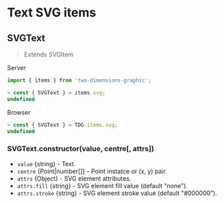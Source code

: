 # Text SVG items



## SVGText

> Extends SVGItem

Server
```javascript
import { items } from 'two-dimensions-graphic';

> const { SVGText } = items.svg;
undefined
```

Browser
```javascript
> const { SVGText } = TDG.items.svg;
undefined
```

### SVGText.constructor(value, centre[, attrs])

- `value` {string} - Text.
- `centre` {Point|number[]} - Point instatce or (x, y) pair.
- `attrs` {Object} - SVG element attributes.
- `attrs.fill` {string} - SVG element fill value (default "none").
- `attrs.stroke` {string} - SVG element stroke value (default "#000000").
